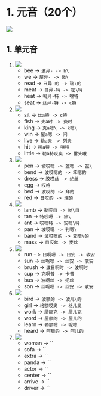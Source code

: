 # 1. 元音（20个）

![](./English/元音（20个）.png)

## 1. 单元音

1. ![](./English/单元音1.png)
   - bee -> `波异- -> b\`
   - we -> `屋异- -> 微\`
   - read -> `日异-的 -> 瑞\的`
   - meat -> `目异-特 -> 密\特`
   - heat -> `喝异-特 -> 嘿特`
   - seat -> `丝异-特 -> c特`
2. ![](./English/单元音2.png)
   - sit -> `丝a特 -> c特`
   - fish -> `夫a时 -> 费时`
   - king -> `克a嗯\ -> k嗯\`
   - win -> `屋a嗯 -> 问`
   - live -> `勒a夫 -> 列夫`
   - hit -> `呵a特 -> 嘿特`
   - little -> `勒a特哎奥 -> 雷头哦`
3. ![](./English/单元音3.png)
   - pen -> `坡哎嗯 -> 盆嗯 -> 盆\`
   - bend -> `波哎嗯的 -> 笨嗯的`
   - dress -> `胶哎丝 -> 绝丝`
   - egg -> `哎格`
   - bed -> `波哎的 -> 拜的`
   - red -> `日哎的 -> 瑞的`
4. ![](./English/单元音4.png)
   - lamb -> `勒哎目 -> 呐\目`
   - tan -> `特哎嗯 -> 疼\`
   - ant -> `哎嗯特 -> 安嗯\特`
   - pan -> `坡哎嗯 -> 判嗯\`
   - band -> `波哎嗯的 -> 变暗\的`
   - mass -> `目哎丝 -> 麦丝`
5. ![](./English/单元音5.png)
   - run - > `日啊嗯 -> 日安 -> 软安`
   - sun -> `丝啊嗯 -> 丝安 -> 散安`
   - brush -> `波日啊时 -> 波啊时`
   - cup -> `克啊普 -> 卡普`
   - bus -> `波啊丝 -> 把丝`
   - son -> `丝啊嗯 -> 丝安 -> 散安`
6. ![](./English/单元音6.png)
   - bird -> `波额的 -> 波儿\的`
   - girl -> `格额哎奥 -> 格儿奥`
   - work -> `屋额克 -> 屋儿克`
   - word -> `屋额的 -> 屋儿的`
   - learn -> `勒额嗯 -> 呢嗯`
   - heard -> `呵额的 -> 呵儿的`
7. ![](./English/单元音7.png)
   - woman -> ``
   - sofa -> ``
   - extra -> ``
   - panda -> ``
   - actor -> ``
   - center -> ``
   - arrive -> ``
   - driver -> ``

